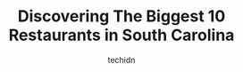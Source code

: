 ---
layout: ampstory
image: https://i0.wp.com/paketmu.com/wp-content/uploads/2023/06/murrays-neighborhood-grill-and-bar-0-in-south-carolina-1686368487.jpeg?resize=640,853
author: techidn
featured: false
description: Explore the diverse Restaurant scene in South Carolina, home to an incredible selection of 10 establishments catering to every taste. Whether youre in search of iconic favorites or undiscov
title: Discovering The Biggest 10 Restaurants in South Carolina
cover:
   title: Discovering The Biggest 10 Restaurants in South Carolina
   subtitle: RICKPATE
   background: https://paketmu.com/wp-content/uploads/2023/06/murrays-neighborhood-grill-and-bar-0-in-south-carolina-1686368487.jpeg

pages: 
 - layout: thirds
   top: <h1>#1 California Dreaming</h1>
   bottom: "<p>This was my first time visiting this restaurant and it did not disappoint. The honey butter croissants were so delicious we had to get an additional order to go. My broth</p>"
   background: https://paketmu.com/wp-content/uploads/2023/06/murrays-neighborhood-grill-and-bar-1-in-south-carolina-1686368488.jpeg
   backgroundblur: true
 - layout: thirds
   top: <h1>#2 Carolina Seafood & Steak</h1>
   bottom: "<p>I came here to eat with coworkers because one of them wanted a steak. Everyone ended up ordering a steak except me. I ordered the shrimp and grits. Everyone enjoyed their</p>"
   background: https://paketmu.com/wp-content/uploads/2023/06/murrays-neighborhood-grill-and-bar-2-in-south-carolina-1686368489.jpeg
   cta:
      link: https://paketmu.com/discovering-the-biggest-10-restaurants-in-south-carolina/
      text: Discovering The Biggest 10 Restaurants in South Carolina
 - layout: thirds
   top: <h1>#3 Blue Marlin</h1>
   bottom: "<p>Blue Marlin offers a charming atmosphere that warmly welcomes guests. While our expectations were high, the culinary experience fell slightly short. The appetizers were s</p>"
   background: https://paketmu.com/wp-content/uploads/2023/06/murrays-neighborhood-grill-and-bar-3-in-south-carolina-1686368490.jpeg
   cta:
      link: https://paketmu.com/discovering-the-biggest-10-restaurants-in-south-carolina/
      text: Discovering The Biggest 10 Restaurants in South Carolina
 - layout: thirds
   top: <h1>#4 Flight Deck Restaurant</h1>
   bottom: "<p>109 Old Chapin Rd, Lexington, SC 29072, United States</p>"
   background: https://images.unsplash.com/photo-1595364397663-fca4f075d796?ixlib=rb-4.0.3&ixid=MnwxMjA3fDB8MHxwaG90by1wYWdlfHx8fGVufDB8fHx8&auto=format&fit=crop&w=640&h=853&q=80
   cta:
      link: https://paketmu.com/discovering-the-biggest-10-restaurants-in-south-carolina/
      text: Discovering The Biggest 10 Restaurants in South Carolina
 - layout: thirds
   top: <h1>#5 San Jose Restaurant</h1>
   bottom: "<p>1475 Old Orangeburg Rd, Lexington, SC 29073, United States</p>"
   background: https://images.unsplash.com/photo-1602536052359-ef94c21c5948?ixlib=rb-4.0.3&ixid=MnwxMjA3fDB8MHxwaG90by1wYWdlfHx8fGVufDB8fHx8&auto=format&fit=crop&w=640&h=853&q=80
   cta:
      link: https://paketmu.com/discovering-the-biggest-10-restaurants-in-south-carolina/
      text: Discovering The Biggest 10 Restaurants in South Carolina
 - layout: thirds
   top: <h1>#6 Lizards Thicket Restaurant</h1>
   bottom: "<p>501 Knox Abbott Dr, Cayce, SC 29033, United States</p>"
   background: https://images.unsplash.com/photo-1574169208507-84376144848b?ixlib=rb-4.0.3&ixid=MnwxMjA3fDB8MHxwaG90by1wYWdlfHx8fGVufDB8fHx8&auto=format&fit=crop&w=640&h=853&q=80
   cta:
      link: https://paketmu.com/discovering-the-biggest-10-restaurants-in-south-carolina/
      text: Discovering The Biggest 10 Restaurants in South Carolina
 - layout: thirds
   top: <h1>#7 Murrays Neighborhood Grill and Bar</h1>
   bottom: "<p>2433 Charleston Hwy, Cayce, SC 29033, United States</p>"
   background: https://images.unsplash.com/photo-1534312527009-56c7016453e6?ixlib=rb-4.0.3&ixid=MnwxMjA3fDB8MHxwaG90by1wYWdlfHx8fGVufDB8fHx8&auto=format&fit=crop&w=640&h=853&q=80
   cta:
      link: https://paketmu.com/discovering-the-biggest-10-restaurants-in-south-carolina/
      text: Discovering The Biggest 10 Restaurants in South Carolina
 - layout: thirds
   middle: Continue reading...
   background: https://images.unsplash.com/photo-1549241520-425e3dfc01cb?ixlib=rb-4.0.3&ixid=MnwxMjA3fDB8MHxwaG90by1wYWdlfHx8fGVufDB8fHx8&auto=format&fit=crop&w=640&h=853&q=80
   cta:
      link: https://paketmu.com/discovering-the-biggest-10-restaurants-in-south-carolina/
      text: Discovering The Biggest 10 Restaurants in South Carolina
      
---